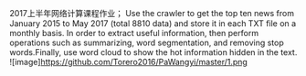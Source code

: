 2017上半年网络计算课程作业；
Use the crawler to get the top ten news from January 2015 to May 2017 (total 8810 data) and store it in each TXT file on a monthly basis. In order to extract useful information, then perform operations such as summarizing, word segmentation, and removing stop words.Finally, use word cloud to show the hot information hidden in the text.
![image]https://github.com/Torero2016/PaWangyi/master/1.png
